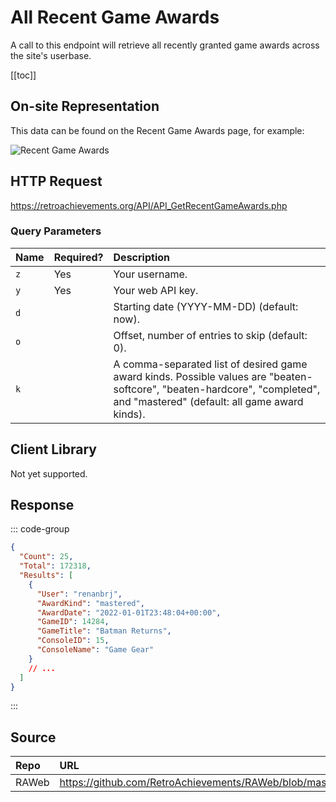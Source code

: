 <script setup>
import SampleRequest from '../components/SampleRequest.vue';
</script>

# All Recent Game Awards

A call to this endpoint will retrieve all recently granted game awards across the site's userbase.

[[toc]]

## On-site Representation

This data can be found on the Recent Game Awards page, for example:

![Recent Game Awards](/recent-game-awards.png)

## HTTP Request

<SampleRequest httpVerb="GET">https://retroachievements.org/API/API_GetRecentGameAwards.php</SampleRequest>

### Query Parameters

| Name | Required? | Description                                                                                                                                                                |
| :--- | :-------- | :------------------------------------------------------------------------------------------------------------------------------------------------------------------------- |
| `z`  | Yes       | Your username.                                                                                                                                                             |
| `y`  | Yes       | Your web API key.                                                                                                                                                          |
| `d`  |           | Starting date (YYYY-MM-DD) (default: now).                                                                                                                                 |
| `o`  |           | Offset, number of entries to skip (default: 0).                                                                                                                            |
| `k`  |           | A comma-separated list of desired game award kinds. Possible values are "beaten-softcore", "beaten-hardcore", "completed", and "mastered" (default: all game award kinds). |

## Client Library

Not yet supported.

## Response

::: code-group

```json [HTTP Response]
{
  "Count": 25,
  "Total": 172318,
  "Results": [
    {
      "User": "renanbrj",
      "AwardKind": "mastered",
      "AwardDate": "2022-01-01T23:48:04+00:00",
      "GameID": 14284,
      "GameTitle": "Batman Returns",
      "ConsoleID": 15,
      "ConsoleName": "Game Gear"
    }
    // ...
  ]
}
```

:::

## Source

| Repo  | URL                                                                                           |
| :---- | :-------------------------------------------------------------------------------------------- |
| RAWeb | https://github.com/RetroAchievements/RAWeb/blob/master/public/API/API_GetRecentGameAwards.php |
